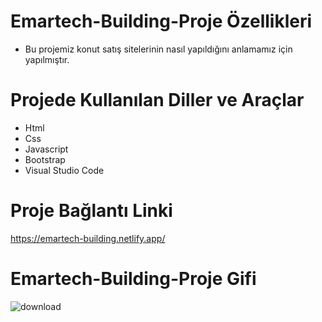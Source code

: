 # Emartech-Building-Proje Özellikleri
<ul>
  <li>Bu projemiz konut satış sitelerinin nasıl yapıldığını anlamamız için yapılmıştır.</li>
</ul>

# Projede Kullanılan Diller ve Araçlar

<ul>
  <li>Html</li>
  <li>Css</li>
  <li> Javascript</li>
  <li> Bootstrap</li>
  <li>Visual Studio Code</li>
 
</ul>

# Proje Bağlantı Linki
https://emartech-building.netlify.app/

# Emartech-Building-Proje Gifi
![download](https://github.com/mehmet-adgzl22/emartech-building/assets/169144147/d32c3db0-27a2-4fb2-aa6e-28761b73abb2)
